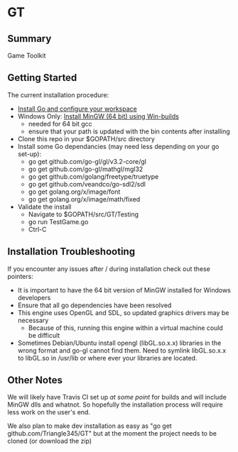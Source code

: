 GT
==

## Summary

Game Toolkit

## Getting Started
The current installation procedure:
* [Install Go and configure your workspace](https://golang.org/doc/install)
* Windows Only: [Install MinGW (64 bit) using Win-builds](http://win-builds.org/doku.php)
    * needed for 64 bit gcc
    * ensure that your path is updated with the bin contents after installing
* Clone this repo in your $GOPATH/src directory
* Install some Go dependancies (may need less depending on your go set-up):
	* go get github.com/go-gl/gl/v3.2-core/gl
	* go get github.com/go-gl/mathgl/mgl32
	* go get github.com/golang/freetype/truetype
	* go get github.com/veandco/go-sdl2/sdl
	* go get golang.org/x/image/font
	* go get golang.org/x/image/math/fixed
* Validate the install
    * Navigate to $GOPATH/src/GT/Testing
    * go run TestGame.go
    * Ctrl-C

## Installation Troubleshooting
If you encounter any issues after / during installation check out these pointers:
* It is important to have the 64 bit version of MinGW installed for Windows developers
* Ensure that all go dependencies have been resolved
* This engine uses OpenGL and SDL, so updated graphics drivers may be necessary
	* Because of this, running this engine within a virtual machine could be difficult
* Sometimes Debian/Ubuntu install opengl (libGL.so.x.x) libraries in the wrong format and go-gl cannot find them. Need to symlink libGL.so.x.x to libGL.so in /usr/lib or where ever your libraries are located.

## Other Notes
We will likely have Travis CI set up *at some point* for builds and will include MinGW dlls and whatnot. So hopefully the installation process will require less work on the user's end.

We also plan to make dev installation as easy as "go get github.com/Triangle345/GT" but at the moment the project needs to be cloned (or download the zip)

